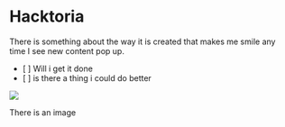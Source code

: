 # Hacktoria

There is something about the way it is created that makes me smile any time I see new content pop up.

*    [ ]  Will i get it done
*    [ ]  is there a thing i could do better

![](https://user-images.githubusercontent.com/102612356/162102037-d7415a8d-9ba0-44e7-aa1c-f371c4da2422.jpg)

There is an image
